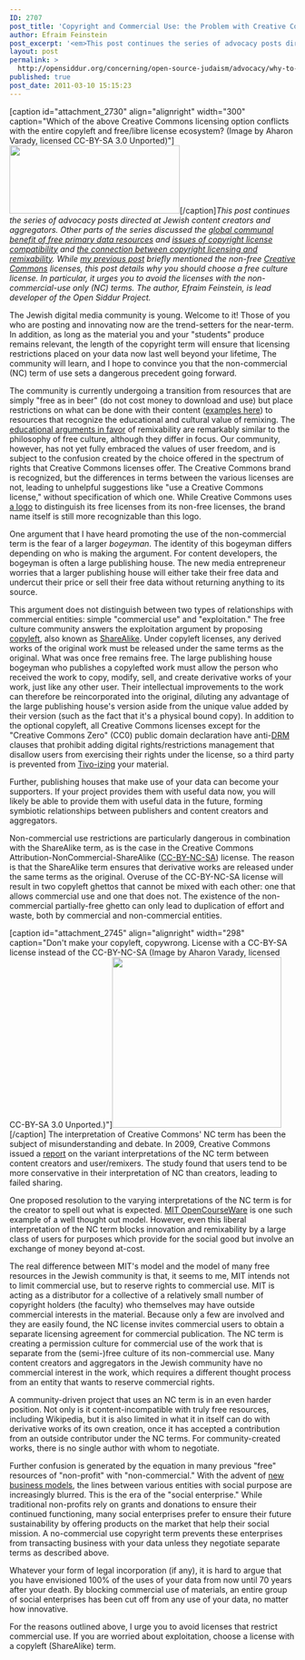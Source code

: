 ```yaml
---
ID: 2707
post_title: 'Copyright and Commercial Use: the Problem with Creative Commons&#8217; Non-Commercial Use Licenses'
author: Efraim Feinstein
post_excerpt: '<em>This post continues the series of advocacy posts directed at Jewish content creators and aggregators. Other parts of the series discussed the <a href="http://opensiddur.org/2010/02/an-economic-argument-for-free-primary-data/">global  communal benefit of free primary data resources</a> and <a href="http://opensiddur.org/2009/11/jewish-content-free-culture-and-content-compatibility/">issues of copyright license compatibility</a> and <a href="http://opensiddur.org/2010/11/openness-remixability-and-free-culture/">the connection between copyright licensing and remixability</a>. While <a href="http://opensiddur.org/2009/11/jewish-content-free-culture-and-content-compatibility/">my previous post</a> briefly mentioned the non-free <a href="http://creativecommons.org">Creative Commons</a> licenses, this post details why you should choose a free culture license. In particular, it urges you to avoid the licenses with the non-commercial-use only (NC) terms.</em>'
layout: post
permalink: >
  http://opensiddur.org/concerning/open-source-judaism/advocacy/why-to-choose-a-free-creative-commons-license-or-say-no-to-nc/
published: true
post_date: 2011-03-10 15:15:23
---
```

[caption id="attachment_2730" align="alignright" width="300" caption="Which of the above Creative Commons licensing option conflicts with the entire copyleft and free/libre license ecosystem? (Image by Aharon Varady, licensed CC-BY-SA 3.0 Unported)"]<a href="http://opensiddur.org/wp-content/uploads/2011/03/cc-by-nc-sa.svg_-300x120.png"><img src="http://opensiddur.org/wp-content/uploads/2011/03/cc-by-nc-sa.svg_-300x120.png" alt="" title="Non-Commercial Copyleft is not a Free License" width="300" height="120" class="size-medium wp-image-2730" /></a>[/caption]<em>This post continues the series of advocacy posts directed at Jewish content creators and aggregators. Other parts of the series discussed the <a href="http://opensiddur.org/2010/02/an-economic-argument-for-free-primary-data/">global  communal benefit of free primary data resources</a> and <a href="http://opensiddur.org/2009/11/jewish-content-free-culture-and-content-compatibility/">issues of copyright license compatibility</a> and <a href="http://opensiddur.org/2010/11/openness-remixability-and-free-culture/">the connection between copyright licensing and remixability</a>. While <a href="http://opensiddur.org/2009/11/jewish-content-free-culture-and-content-compatibility/">my previous post</a> briefly mentioned the non-free <a href="http://creativecommons.org">Creative Commons</a> licenses, this post details why you should choose a free culture license. In particular, it urges you to avoid the licenses with the non-commercial-use only (NC) terms. The author, Efraim Feinstein, is lead developer of the Open Siddur Project.</em>

The Jewish digital media community is young. Welcome to it! Those of you who are posting and innovating now are the trend-setters for the near-term. In addition, as long as the material you and your "students" produce remains relevant, the length of the copyright term will ensure that licensing restrictions placed on your data now last well beyond your lifetime,  The community will learn, and I hope to convince you that the non-commercial (NC) term of use sets a dangerous precedent going forward.

The community is currently undergoing a transition from resources that are simply "free as in beer" (do not cost money to download and use) but place restrictions on what can be done with their content (<a href="http://opensiddur.org/2009/11/jewish-content-free-culture-and-content-compatibility/">examples here</a>) to resources that recognize the educational and cultural value of remixing. The <a href="http://ejewishphilanthropy.com/the-jewish-futures-conference-the-conversation-continues/">educational arguments in favor</a> of remixability are remarkably similar to the philosophy of free culture, although they differ in focus. Our community, however, has not yet fully embraced the values of user freedom, and is subject to the confusion created by the choice offered in the spectrum of rights that Creative Commons licenses offer. The Creative Commons brand is recognized, but the differences in terms between the various licenses are not, leading to unhelpful suggestions like "use a Creative Commons license," without specification of which one. While Creative Commons uses <a href="http://web.archive.org/web/20151117080649/http://creativecommons.org:80/weblog/entry/8051">a logo</a> to distinguish its free licenses from its non-free licenses, the brand name itself is still more recognizable than this logo.

One argument that I have heard promoting the use of the non-commercial term is the fear of a larger <em>bogeyman</em>. The identity of this bogeyman differs depending on who is making the argument. For content developers, the bogeyman is often a large publishing house. The new media entrepreneur worries that a larger publishing house will either take their free data and undercut their price or sell their free data without returning anything to its source.

This argument does not distinguish between two types of relationships with commercial entities: simple "commercial use" and "exploitation." The free culture community answers the exploitation argument by proposing <a href="http://en.wikipedia.org/wiki/Copyleft">copyleft</a>, also known as <a href="http://en.wikipedia.org/wiki/Share-alike">ShareAlike</a>. Under copyleft licenses, any derived works of the original work must be released under the same terms as the original. What was once free remains free. The large publishing house bogeyman who publishes a copylefted work must allow the person who received the work to copy, modify, sell, and create derivative works of your work, just like any other user. Their intellectual improvements to the work can therefore be reincorporated into the original, diluting any advantage of the large publishing house's version aside from the unique value added by their version (such as the fact that it's a physical bound copy). In addition to the optional copyleft, all Creative Commons licenses except for the "Creative Commons Zero" (CC0) public domain declaration have anti-<a href="http://en.wikipedia.org/wiki/Digital_rights_management">DRM</a> clauses that prohibit adding digital rights/restrictions management that disallow users from exercising their rights under the license, so a third party is prevented from <a href="http://en.wikipedia.org/wiki/Tivoization">Tivo-izing</a> your material.

Further, publishing houses that make use of your data can become your supporters. If your project provides them with useful data now, you will likely be able to provide them with useful data in the future, forming symbiotic relationships between publishers and content creators and aggregators.

Non-commercial use restrictions are particularly dangerous in combination with the ShareAlike term, as is the case in the Creative Commons Attribution-NonCommercial-ShareAlike (<a href="http://creativecommons.org/licenses/by-nc-sa/3.0/">CC-BY-NC-SA</a>) license. The reason is that the ShareAlike term ensures that derivative works are released under the same terms as the original. Overuse of the CC-BY-NC-SA license will result in two copyleft ghettos that cannot be mixed with each other: one that allows commercial use and one that does not. The existence of the non-commercial partially-free ghetto can only lead to duplication of effort and waste, both by commercial and non-commercial entities.

[caption id="attachment_2745" align="alignright" width="298" caption="Don&#039;t make your copyleft, copywrong. License with a CC-BY-SA license instead of the CC-BY-NC-SA (Image by Aharon Varady, licensed CC-BY-SA 3.0 Unported.)"]<a href="http://opensiddur.org/wp-content/uploads/2011/03/anti-non-commercial.png"><img src="http://opensiddur.org/wp-content/uploads/2011/03/anti-non-commercial-298x300.png" alt="" title="Just say no to non-commercial terms of use" width="298" height="300" class="size-medium wp-image-2745" /></a>[/caption] The interpretation of Creative Commons' NC term has been the subject of misunderstanding and debate. In 2009, Creative Commons issued a <a href="http://web.archive.org/web/20151124023857/http://creativecommons.org:80/weblog/entry/17127">report</a> on the variant interpretations of the NC term between content creators and user/remixers. The study found that users tend to be more conservative in their interpretation of NC than creators, leading to failed sharing.

One proposed resolution to the varying interpretations of the NC term is for the creator to spell out what is expected. <a href="http://ocw.mit.edu/terms/#noncomm">MIT OpenCourseWare</a> is one such example of a well thought out model. However, even this liberal interpretation of the NC term blocks innovation and remixability by a large class of users for purposes which provide for the social good but involve an exchange of money beyond at-cost.

The real difference between MIT's model and the model of many free resources in the Jewish community is that, it seems to me, MIT intends not to limit commercial use, but to reserve rights to commercial use. MIT is acting as a distributor for a collective of a relatively small number of copyright holders (the faculty) who themselves may have outside commercial interests in the material. Because only a few are involved and they are easily found, the NC license invites commercial users to obtain a separate licensing agreement for commercial publication. The NC term is creating a permission culture for commercial use of the work that is separate from the (semi-)free culture of its non-commercial use. Many content creators and aggregators in the Jewish community have no commercial interest in the work, which requires a different thought process from an entity that wants to reserve commercial rights.

A community-driven project that uses an NC term is in an even harder position. Not only is it content-incompatible with truly free resources, including Wikipedia, but it is also limited in what it in itself can do with derivative works of its own creation, once it has accepted a contribution from an outside contributor under the NC terms. For community-created works, there is no single author with whom to negotiate.

Further confusion is generated by the equation in many previous "free" resources of "non-profit" with "non-commercial." With the advent of <a href="http://ejewishphilanthropy.com/legal-structure-as-a-tool-for-accomplishing-your-goals/">new business models</a>, the lines between various entities with social purpose are increasingly blurred. This is the era of the "social enterprise." While traditional non-profits rely on grants and donations to ensure their continued functioning, many social enterprises prefer to ensure their future sustainability by offering products on the market that help their social mission. A no-commercial use copyright term prevents these enterprises from transacting business with your data unless they negotiate separate terms as described above.

Whatever your form of legal incorporation (if any), it is hard to argue that you have envisioned 100% of the uses of your data from now until 70 years after your death. By blocking commercial use of materials, an entire group of social enterprises has been cut off from any use of your data, no matter how innovative.

For the reasons outlined above, I urge you to avoid licenses that restrict commercial use. If you are worried about exploitation, choose a license with a copyleft (ShareAlike) term.